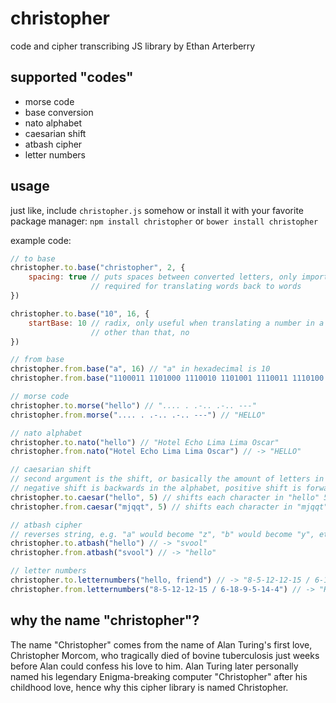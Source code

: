 christopher
===========

code and cipher transcribing JS library by Ethan Arterberry

supported "codes"
----------------

- morse code
- base conversion
- nato alphabet
- caesarian shift
- atbash cipher
- letter numbers

usage
-----

just like, include `christopher.js` somehow or install it with your favorite package manager: `npm install christopher` or `bower install christopher`

example code:

```javascript
// to base
christopher.to.base("christopher", 2, {
	spacing: true // puts spaces between converted letters, only important when translating words
				  // required for translating words back to words
})

christopher.to.base("10", 16, {
	startBase: 10 // radix, only useful when translating a number in a string
				  // other than that, no
})

// from base
christopher.from.base("a", 16) // "a" in hexadecimal is 10
christopher.from.base("1100011 1101000 1110010 1101001 1110011 1110100 1101111 1110000 1101000 1100101 1110010", 2) // "christopher"

// morse code
christopher.to.morse("hello") // ".... . .-.. .-.. ---"
christopher.from.morse(".... . .-.. .-.. ---") // "HELLO"

// nato alphabet
christopher.to.nato("hello") // "Hotel Echo Lima Lima Oscar"
christopher.from.nato("Hotel Echo Lima Lima Oscar") // -> "HELLO"

// caesarian shift
// second argument is the shift, or basically the amount of letters in the alphabet each letter in the string should move over
// negative shift is backwards in the alphabet, positive shift is forwards
christopher.to.caesar("hello", 5) // shifts each character in "hello" 5 letters over to make "mjqqt"
christopher.from.caesar("mjqqt", 5) // shifts each character in "mjqqt" back 5 letters to make "hello"

// atbash cipher
// reverses string, e.g. "a" would become "z", "b" would become "y", etc.
christopher.to.atbash("hello") // -> "svool"
christopher.from.atbash("svool") // -> "hello"

// letter numbers
christopher.to.letternumbers("hello, friend") // -> "8-5-12-12-15 / 6-18-9-5-14-4"
christopher.from.letternumbers("8-5-12-12-15 / 6-18-9-5-14-4") // -> "HELLO FRIEND"
```

why the name "christopher"?
---------------------------
The name "Christopher" comes from the name of Alan Turing's first love, Christopher Morcom, who tragically died of bovine tuberculosis just weeks before Alan could confess his love to him. Alan Turing later personally named his legendary Enigma-breaking computer "Christopher" after his childhood love, hence why this cipher library is named Christopher.